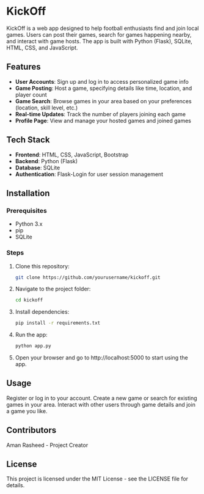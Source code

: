 # KickOff

KickOff is a web app designed to help football enthusiasts find and join local games. Users can post their games, search for games happening nearby, and interact with game hosts. The app is built with Python (Flask), SQLite, HTML, CSS, and JavaScript.

## Features

- **User Accounts**: Sign up and log in to access personalized game info
- **Game Posting**: Host a game, specifying details like time, location, and player count
- **Game Search**: Browse games in your area based on your preferences (location, skill level, etc.)
- **Real-time Updates**: Track the number of players joining each game
- **Profile Page**: View and manage your hosted games and joined games

## Tech Stack

- **Frontend**: HTML, CSS, JavaScript, Bootstrap
- **Backend**: Python (Flask)
- **Database**: SQLite
- **Authentication**: Flask-Login for user session management

## Installation

### Prerequisites

- Python 3.x
- pip
- SQLite

### Steps

1. Clone this repository:
   ```bash
   git clone https://github.com/yourusername/kickoff.git
   ```

2. Navigate to the project folder:
   ```bash
   cd kickoff
   ```

3. Install dependencies:
   ```bash
   pip install -r requirements.txt
   ```

4. Run the app:
   ```bash
   python app.py
   ```

5. Open your browser and go to http://localhost:5000 to start using the app.

## Usage

Register or log in to your account. Create a new game or search for existing games in your area. Interact with other users through game details and join a game you like.

## Contributors

Aman Rasheed - Project Creator

## License

This project is licensed under the MIT License - see the LICENSE file for details.
